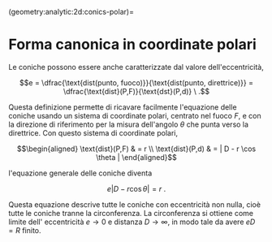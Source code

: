 (geometry:analytic:2d:conics-polar)=
# Forma canonica in coordinate polari

Le coniche possono essere anche caratterizzate dal valore dell'eccentricità,

$$e = \dfrac{\text{dist(punto, fuoco)}}{\text{dist(punto, direttrice)}} = \dfrac{\text{dist}(P,F)}{\text{dst}(P,d)} \ .$$

Questa definizione permette di ricavare facilmente l'equazione delle coniche usando un sistema di coordinate polari, centrato nel fuoco $F$, e con la direzione di riferimento per la misura dell'angolo $\theta$ che punta verso la direttrice. Con questo sistema di coordinate polari, 

$$\begin{aligned}
  \text{dist}(P,F) & = r \\
  \text{dist}(P,d) & = | D - r \cos \theta |
\end{aligned}$$

l'equazione generale delle coniche diventa

$$e \big| D - r \cos \theta \big| = r \ .$$

Questa equazione descrive tutte le coniche con eccentricità non nulla, cioè tutte le coniche tranne la circonferenza. La circonferenza si ottiene come limite dell' eccentricità $e \rightarrow 0$ e distanza $D \rightarrow \infty$, in modo tale da avere $e D = R$ finito.

<!--
**Circonferenza, $e = 0$.** L'equazione generale per la circonferenza degenera in 

$$r = R \ ,$$

per $e \rightarrow 0$, $D \rightarrow +\infty$ in modo tale che $e D := R$ finito.

**Ellisse, $e \in (0,1)$.**

**Parabola, $e = 1$.** Per $e = 1$ e $D - r \cos \theta > 0$, l'equazione della parabola diventa

$$r(1 + \cos \theta) = D \ .$$

Con la trasformazione di coordinate

$$\begin{cases}
  x = r \sin \theta \\
  y = \frac{D}{2} - r \cos \theta \\
\end{cases}$$

$$x^2 = r^2 \sin^2 \theta = r^2 - r^2 \cos^2 \theta = $$


e riscrivendo

$$r - \frac{D}{2} = \frac{D}{2} - r \cos \theta$$

**Iperbole, $e > 1$.**
-->


